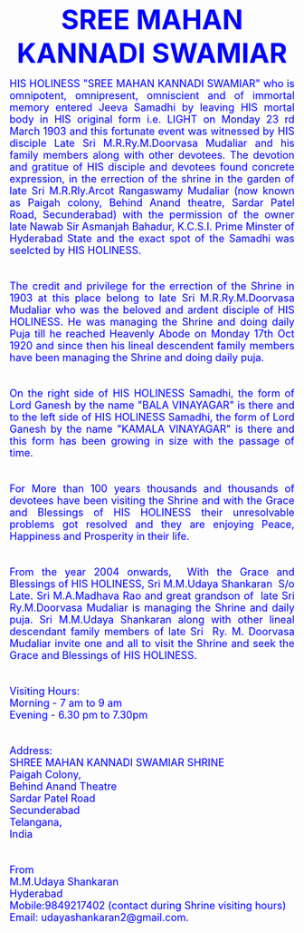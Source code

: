 
<p style="text-align: center;">​<span style="color:#0000FF;"><strong><span style="font-size:48px;">SREE MAHAN KANNADI SWAMIAR</span></strong> </span></p>
</div>
</div>

<div class="wsb-element-text" data-type="element" id="wsb-element-60b3d743-984c-4134-9949-cd26fa073ad5">
<div class="txt ">
<p style="text-align: justify;"><span style="font-size:18px;"><span style="color:#0000FF;">HIS HOLINESS "SREE MAHAN KANNADI SWAMIAR" who is omnipotent, omnipresent, omniscient and of immortal memory entered Jeeva Samadhi by leaving HIS mortal body in HIS original form i.e. LIGHT on Monday 23 rd March 1903 and this fortunate event was witnessed by HIS disciple Late Sri M.R.Ry.M.Doorvasa Mudaliar and his family members along with other devotees. The devotion and gratitue of HIS disciple and devotees found concrete expression, in the errection of the shrine in the garden of late Sri M.R.Rly.Arcot Rangaswamy Mudaliar (now known as Paigah colony, Behind Anand theatre, Sardar Patel Road, Secunderabad) with the permission of the owner late Nawab Sir Asmanjah Bahadur, K.C.S.I. Prime Minster of Hyderabad State and the exact spot of the Samadhi was seelcted by HIS HOLINESS.&nbsp;<br>
<br>
<br>
The credit and privilege for the errection of the Shrine in 1903 at this place belong to late Sri M.R.Ry.M.Doorvasa Mudaliar who was the beloved and ardent disciple of HIS HOLINESS. He was managing the Shrine and doing daily Puja till he reached Heavenly Abode on Monday 17th Oct 1920 and since then his lineal descendent family members have been managing the Shrine and doing daily puja.<br>
<br>
<br>
On the right side of HIS HOLINESS Samadhi, the form of Lord Ganesh by the name "BALA VINAYAGAR" is there and to the left side of HIS HOLINESS Samadhi, the form of Lord Ganesh by the name "KAMALA VINAYAGAR" is there and this form has been growing in size with the passage of time.<br>
<br>
<br>
For More than 100 years thousands and thousands of devotees have been visiting the Shrine and with the Grace and Blessings of HIS HOLINESS their unresolvable problems got resolved and they are enjoying Peace, Happiness and Prosperity in their life.<br>
<br>
<br>
From the year 2004 onwards,&nbsp;&nbsp;With the Grace and Blessings of HIS HOLINESS, Sri </span></span><span style="font-size:18px;"><span style="color:#0000FF;">M.M.</span></span><span style="font-size:18px;"><span style="color:#0000FF;">Udaya Shankaran &nbsp;S/o Late. Sri M.A.Madhava Rao and great grandson of &nbsp;late Sri Ry.M.Doorvasa Mudaliar is managing the Shrine and daily puja. Sri M.M.Udaya Shankaran along with other lineal descendant family members of late Sri &nbsp;Ry. M. Doorvasa Mudaliar invite one and all to visit the Shrine and seek the Grace and Blessings of HIS HOLINESS.<br>
<br>
<br>
Visiting Hours:<br>
Morning - 7 am to 9 am<br>
Evening - 6.30 pm to 7.30pm<br>
<br>
<br>
Address:<br>
SHREE MAHAN KANNADI SWAMIAR SHRINE<br>
Paigah Colony,<br>
Behind Anand Theatre<br>
Sardar Patel Road<br>
Secunderabad<br>
Telangana,<br>
India<br>
<br>
<br>
From<br>
M.M.Udaya Shankaran<br>
Hyderabad<br>
Mobile:9849217402 (contact during Shrine visiting hours)<br>
Email: udayashankaran2@gmail.com.</span></span></p>
</div>
</div>
</div>
</div>
</body></html>
